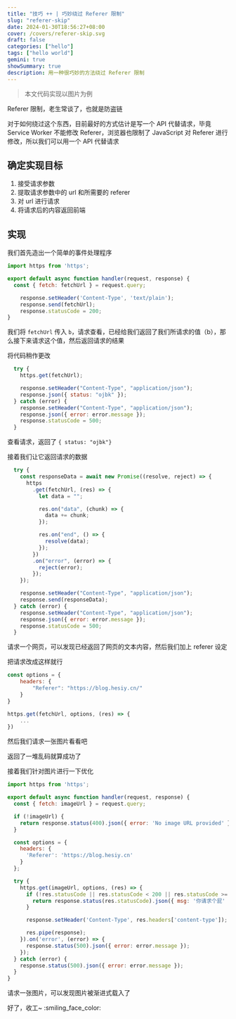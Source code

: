 ```yaml
---
title: "技巧 ++ | 巧妙绕过 Referer 限制"
slug: "referer-skip"
date: 2024-01-30T18:56:27+08:00
cover: /covers/referer-skip.svg
draft: false
categories: ["hello"]
tags: ["hello world"]
gemini: true
showSummary: true
description: 用一种很巧妙的方法绕过 Referer 限制
---
```


> 本文代码实现以图片为例

Referer 限制，老生常谈了，也就是防盗链

对于如何绕过这个东西，目前最好的方式估计是写一个 API 代替请求，毕竟 Service Worker 不能修改 Referer，浏览器也限制了 JavaScript 对 Referer 进行修改，所以我们可以用一个 API 代替请求

## 确定实现目标

1. 接受请求参数
2. 提取请求参数中的 url 和所需要的 referer
3. 对 url 进行请求
4. 将请求后的内容返回前端

## 实现

我们首先造出一个简单的事件处理程序

```javascript
import https from 'https';

export default async function handler(request, response) {
  const { fetch: fetchUrl } = request.query;

    response.setHeader('Content-Type', 'text/plain');
    response.send(fetchUrl);
    response.statusCode = 200;
}
```

我们将 `fetchUrl` 传入 `b`，请求查看，已经给我们返回了我们所请求的值（b），那么接下来请求这个值，然后返回请求的结果

将代码稍作更改

```javascript twoslash
  try {
    https.get(fetchUrl);

    response.setHeader("Content-Type", "application/json");
    response.json({ status: "ojbk" });
  } catch (error) {
    response.setHeader("Content-Type", "application/json");
    response.json({ error: error.message });
    response.statusCode = 500;
  }
```

查看请求，返回了 `{ status: "ojbk"}`

接着我们让它返回请求的数据 

```javascript twoslash
  try {
    const responseData = await new Promise((resolve, reject) => {
      https
        .get(fetchUrl, (res) => {
          let data = "";

          res.on("data", (chunk) => {
            data += chunk;
          });

          res.on("end", () => {
            resolve(data);
          });
        })
        .on("error", (error) => {
          reject(error);
        });
    });

    response.setHeader("Content-Type", "application/json");
    response.send(responseData);
  } catch (error) {
    response.setHeader("Content-Type", "application/json");
    response.json({ error: error.message });
    response.statusCode = 500;
  }
```

请求一个网页，可以发现已经返回了网页的文本内容，然后我们加上 referer 设定

把请求改成这样就行

```javascript twoslash
const options = {
    headers: {
        "Referer": "https://blog.hesiy.cn/"
    }
}

https.get(fetchUrl, options, (res) => {
    ...
})
```

然后我们请求一张图片看看吧

返回了一堆乱码就算成功了

接着我们针对图片进行一下优化

```javascript twoslash
import https from 'https';

export default async function handler(request, response) {
  const { fetch: imageUrl } = request.query;

  if (!imageUrl) {
    return response.status(400).json({ error: 'No image URL provided' });
  }

  const options = {
    headers: {
      'Referer': 'https://blog.hesiy.cn'
    }
  };

  try {
    https.get(imageUrl, options, (res) => {
      if (!res.statusCode || res.statusCode < 200 || res.statusCode >= 300) {
        return response.status(res.statusCode).json({ msg: '你请求个屁' });
      }

      response.setHeader('Content-Type', res.headers['content-type']);

      res.pipe(response);
    }).on('error', (error) => {
      response.status(500).json({ error: error.message });
    });
  } catch (error) {
    response.status(500).json({ error: error.message });
  }
}
```

请求一张图片，可以发现图片被渐进式载入了

好了，收工~ :smiling_face_color:
